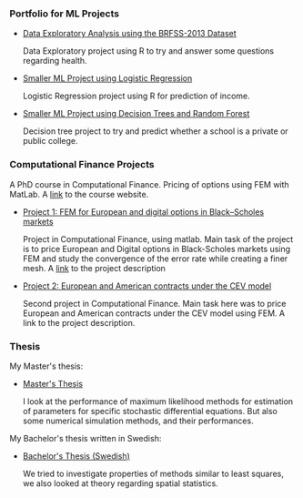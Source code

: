 ### Portfolio for ML Projects

* [Data Exploratory Analysis using the BRFSS-2013 Dataset](http://rpubs.com/LightACandle/BRFSS2013)

     Data Exploratory project using R to try and answer some questions regarding health.

* [Smaller ML Project using Logistic Regression](http://rpubs.com/LightACandle/logisticregression)

     Logistic Regression project using R for prediction of income.

* [Smaller ML Project using Decision Trees and Random Forest](http://rpubs.com/LightACandle/logisticregression)

     Decision tree project to try and predict whether a school is a private or public college.

### Computational Finance Projects

A PhD course in Computational Finance. Pricing of options using FEM with MatLab. A [link](http://www.math.chalmers.se/~krikir/ComputationalFinance.html) to the course website.

  * [Project 1: FEM for European and digital options in Black–Scholes
markets](https://www.docdroid.net/gG6pJ2W/project1-mmf120.pdf)

      Project in Computational Finance, using matlab. Main task of the project is to price European and Digital options in Black-Scholes markets using FEM and study the convergence of the error rate while creating a finer mesh. A [link](http://www.math.chalmers.se/~krikir/projects/project1.pdf) to the project description 

  * [Project 2: European and American contracts under the CEV model](https://www.docdroid.net/l32FpvD/mmf120project2.pdf)
  
      Second project in Computational Finance. Main task here was to price European and American contracts under the CEV model using FEM. A link to the project description. 

### Thesis

My Master's thesis: 

  * [Master's Thesis](http://www.math.chalmers.se/~palbin/Christian_Kallgren.pdf)
  
      I look at the performance of maximum likelihood methods for estimation of parameters for specific stochastic differential equations. But also some numerical simulation methods, and their performances. 

My Bachelor's thesis written in Swedish:

  * [Bachelor's Thesis (Swedish)](https://www.docdroid.net/Rhl5nPw/rapport-mvex01-17-15.pdf)

      We tried to investigate properties of methods similar to least squares, we also looked at theory regarding spatial statistics.
      
        

